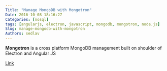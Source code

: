 ```yaml
---
Title: "Manage MongoDB with Mongotron"
Date: 2016-10-08 18:16:27
Categories: [nosql]
tags: [angularjs, electron, javascript, mongodb, mongotron, node.js]
Slug: manage-mongodb-with-mongotron
Authors: sedlav
---
```


**Mongotron** is a cross platform MongoDB management built on shoulder of Electron and Angular JS

[Link](http://mongotron.io/)

